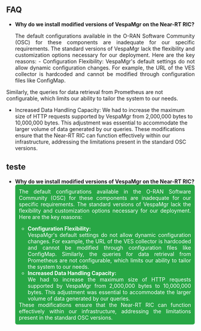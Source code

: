 ## FAQ

- **Why do we install modified versions of VespaMgr on the Near-RT RIC?**
  <p align="justify">
   The default configurations available in the O-RAN Software Community (OSC) for these components are inadequate for our specific requirements. The standard versions of VespaMgr lack the flexibility and customization options necessary for our deployment. Here are the key reasons:
  - Configuration Flexibility:
    VespaMgr's default settings do not allow dynamic configuration changes. For example, the URL of the VES collector is hardcoded and cannot be modified through configuration files like ConfigMap.
 Similarly, the queries for data retrieval from Prometheus are not configurable, which limits our ability to tailor the system to our needs.
  - Increased Data Handling Capacity:
    We had to increase the maximum size of HTTP requests supported by VespaMgr from 2,000,000 bytes to 10,000,000 bytes. This adjustment was essential to accommodate the larger volume of data generated by our queries.
These modifications ensure that the Near-RT RIC can function effectively within our infrastructure, addressing the limitations present in the standard OSC versions.
  </p>


## teste

- **Why do we install modified versions of VespaMgr on the Near-RT RIC?**
  <div style="background-color: #28a745; color: #fff; padding: 10px; border-radius: 5px;">
    <p style="text-align: justify; margin: 0;">
      The default configurations available in the O-RAN Software Community (OSC) for these components are inadequate for our specific requirements. The standard versions of VespaMgr lack the flexibility and customization options necessary for our deployment. Here are the key reasons:
    </p>
    <ul>
      <li><strong>Configuration Flexibility:</strong>
        <p style="text-align: justify; margin: 0;">
          VespaMgr's default settings do not allow dynamic configuration changes. For example, the URL of the VES collector is hardcoded and cannot be modified through configuration files like ConfigMap. Similarly, the queries for data retrieval from Prometheus are not configurable, which limits our ability to tailor the system to our needs.
        </p>
      </li>
      <li><strong>Increased Data Handling Capacity:</strong>
        <p style="text-align: justify; margin: 0;">
          We had to increase the maximum size of HTTP requests supported by VespaMgr from 2,000,000 bytes to 10,000,000 bytes. This adjustment was essential to accommodate the larger volume of data generated by our queries.
        </p>
      </li>
    </ul>
    <p style="text-align: justify; margin: 0;">
      These modifications ensure that the Near-RT RIC can function effectively within our infrastructure, addressing the limitations present in the standard OSC versions.
    </p>
  </div>

